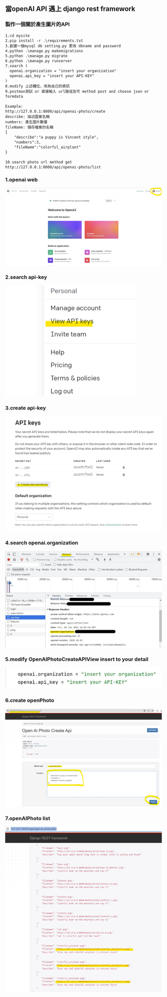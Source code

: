 ## 當openAI API 遇上 django rest framework
### 製作一個關於產生圖片的API

```
1.cd mysite 
2.pip install -r .\requirements.txt 
3.創建一個mysql db setting.py 更改 dbname and password
4.python .\manage.py makemigrations 
5.python .\manage.py migrate
6.python .\manage.py runserver
7.search (
  openai.organization = "insert your organization"
  openai.api_key = "insert your API-KEY"
)
8.modify 上述欄位，改為自己的資訊
9.postman測試 or 直接輸入 url路徑及可 method post and choose json or formdata

Example:
http://127.0.0.1:8000/api/openai-photo/create
describe: 描述圖案名稱
numbers: 產生圖片數量
fileName: 儲存檔案的名稱
{
    "describe":"a puppy is Vincent style",
    "numbers":3,
    "fileName":"colorful_airplant"
}

10.search photo url method get
http://127.0.0.1:8000/api/openai-photo/list 
```
### 1.openai web 
![](https://github.com/leolee1204/openAIDjango/blob/5c82ed0c931625170f17ff1b6467fd51d146c2c1/temp/step-1.jpg)

### 2.search api-key
![](https://github.com/leolee1204/openAIDjango/blob/5c82ed0c931625170f17ff1b6467fd51d146c2c1/temp/step-2.jpg)

### 3.create api-key
![](https://github.com/leolee1204/openAIDjango/blob/5c82ed0c931625170f17ff1b6467fd51d146c2c1/temp/step-3.jpg)

### 4.search openai.organization
![](https://github.com/leolee1204/openAIDjango/blob/5c82ed0c931625170f17ff1b6467fd51d146c2c1/temp/step-4.jpg)

### 5.modify OpenAIPhotoCreateAPIView insert to your detail
![](https://github.com/leolee1204/openAIDjango/blob/5c82ed0c931625170f17ff1b6467fd51d146c2c1/temp/step-5.jpg)

### 6.create openPhoto
![](https://github.com/leolee1204/openAIDjango/blob/744f5cdc00311f338a3b4d43d566d19c24c43be1/temp/step-6.jpg)

### 7.openAIPhoto list
![](https://github.com/leolee1204/openAIDjango/blob/744f5cdc00311f338a3b4d43d566d19c24c43be1/temp/step-7.jpg)
